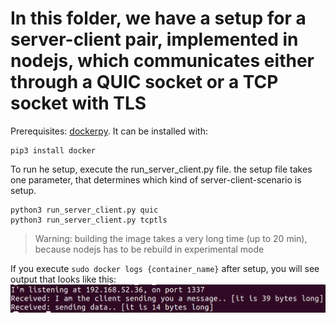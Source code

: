 # In this folder, we have a setup for a server-client pair, implemented in nodejs, which communicates either through a QUIC socket or a TCP socket with TLS

Prerequisites: [dockerpy](https://docker-py.readthedocs.io/en/stable/). It can be installed with:

```
pip3 install docker
```

To run he setup, execute the run_server_client.py file.
the setup file takes one parameter, that determines which kind of server-client-scenario is setup.

```
python3 run_server_client.py quic
python3 run_server_client.py tcptls
```

> Warning: building the image takes a very long time (up to 20 min), because nodejs has to be rebuild in experimental mode

If you execute `sudo docker logs {container_name}` after setup, you will see output that looks like this:
![](tcp_tls_server.png)